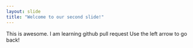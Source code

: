 ```yaml
---
layout: slide
title: "Welcome to our second slide!"
---
```

This is awesome. I am learning github pull request
Use the left arrow to go back!

